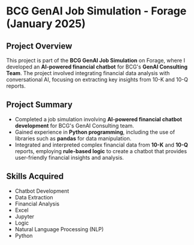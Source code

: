 # **BCG GenAI Job Simulation - Forage (January 2025)**

## **Project Overview**

This project is part of the **BCG GenAI Job Simulation** on Forage, where I developed an **AI-powered financial chatbot** for BCG's **GenAI Consulting Team**. The project involved integrating financial data analysis with conversational AI, focusing on extracting key insights from 10-K and 10-Q reports.

## **Project Summary**
- Completed a job simulation involving **AI-powered financial chatbot development** for BCG's GenAI Consulting team.
- Gained experience in **Python programming**, including the use of libraries such as **pandas** for data manipulation.
- Integrated and interpreted complex financial data from **10-K** and **10-Q** reports, employing **rule-based logic** to create a chatbot that provides user-friendly financial insights and analysis.

## **Skills Acquired**
- Chatbot Development
- Data Extraction
- Financial Analysis
- Excel
- Jupyter
- Logic
- Natural Language Processing (NLP)
- Python

